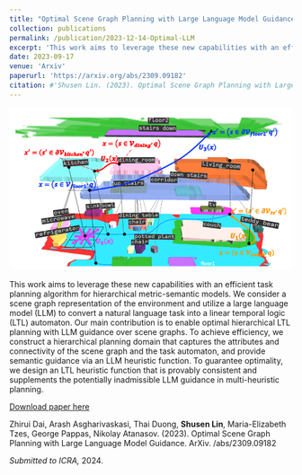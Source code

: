```yaml
---
title: "Optimal Scene Graph Planning with Large Language Model Guidance"
collection: publications
permalink: /publication/2023-12-14-Optimal-LLM
excerpt: 'This work aims to leverage these new capabilities with an efficient task planning algorithm for hierarchical metric-semantic models. We consider a scene graph representation of the environment and utilize a large language model (LLM) to convert a natural language task into a linear temporal logic (LTL) automaton. Our main contribution is to enable optimal hierarchical LTL planning with LLM guidance over scene graphs. To achieve efficiency, we construct a hierarchical planning domain that captures the attributes and connectivity of the scene graph and the task automaton, and provide semantic guidance via an LLM heuristic function. To guarantee optimality, we design an LTL heuristic function that is provably consistent and supplements the potentially inadmissible LLM guidance in multi-heuristic planning.'
date: 2023-09-17
venue: 'Arxiv'
paperurl: 'https://arxiv.org/abs/2309.09182'
citation: #'Shusen Lin. (2023). Optimal Scene Graph Planning with Large Language Model Guidance. ArXiv. /abs/2309.09182 '
---
```


<img src="/files/LLM optimal/LLM1.png" width=800px/>

This work aims to leverage these new capabilities with an efficient task planning algorithm for hierarchical metric-semantic models. We consider a scene graph representation of the environment and utilize a large language model (LLM) to convert a natural language task into a linear temporal logic (LTL) automaton. Our main contribution is to enable optimal hierarchical LTL planning with LLM guidance over scene graphs. To achieve efficiency, we construct a hierarchical planning domain that captures the attributes and connectivity of the scene graph and the task automaton, and provide semantic guidance via an LLM heuristic function. To guarantee optimality, we design an LTL heuristic function that is provably consistent and supplements the potentially inadmissible LLM guidance in multi-heuristic planning.

[Download paper here](https://arxiv.org/pdf/2309.09182.pdf)

Zhirui Dai, Arash Asgharivaskasi, Thai Duong, <b>Shusen Lin</b>, Maria-Elizabeth Tzes, George Pappas, Nikolay Atanasov. (2023). Optimal Scene Graph
Planning with Large Language Model Guidance. ArXiv. /abs/2309.09182 

<i>Submitted to ICRA,  </i>2024.

